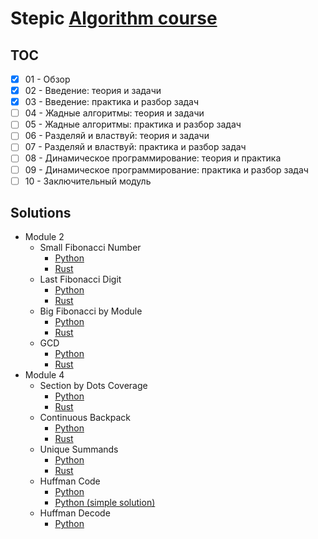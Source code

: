 # Stepic [Algorithm course](https://stepik.org/course/217/)

## TOC

- [x] 01 - Обзор
- [x] 02 - Введение: теория и задачи
- [x] 03 - Введение: практика и разбор задач
- [ ] 04 - Жадные алгоритмы: теория и задачи
- [ ] 05 - Жадные алгоритмы: практика и разбор задач
- [ ] 06 - Разделяй и властвуй: теория и задачи
- [ ] 07 - Разделяй и властвуй: практика и разбор задач
- [ ] 08 - Динамическое программирование: теория и практика
- [ ] 09 - Динамическое программирование: практика и разбор задач
- [ ] 10 - Заключительный модуль

## Solutions

- Module 2
    - Small Fibonacci Number
        - [Python](python/src/module_2/fibonacci.py)
        - [Rust](rust/src/module_2/fibonacci.rs)
    - Last Fibonacci Digit
        - [Python](python/src/module_2/fibonacci_last.py)
        - [Rust](rust/src/module_2/fibonacci_last.rs)
    - Big Fibonacci by Module
        - [Python](python/src/module_2/big_fibonacci.py)
        - [Rust](rust/src/module_2/big_fibonacci.rs)
    - GCD
        - [Python](python/src/module_2/gcd.py)
        - [Rust](rust/src/module_2/gcd.rs)
- Module 4
    - Section by Dots Coverage
        - [Python](python/src/module_4/section_dot_coverage.py)
        - [Rust](rust/src/module_4/section_dot_coverage.rs)
    - Continuous Backpack
        - [Python](python/src/module_4/continuous_backpack.py)
        - [Rust](rust/src/module_4/continuous_backpack.rs)
    - Unique Summands
        - [Python](python/src/module_4/different_summands.py)
        - [Rust](rust/src/module_4/different_summands.rs)
    - Huffman Code
        - [Python](python/src/module_4/huffman_code.py)
        - [Python (simple solution)](python/src/module_4/huffman_simple_solution.py)
    - Huffman Decode
        - [Python](python/src/module_4/huffman_decode.py)
